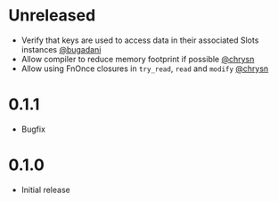 Unreleased
==========
* Verify that keys are used to access data in their associated Slots instances [@bugadani](https://github.com/bugadani)
* Allow compiler to reduce memory footprint if possible [@chrysn](https://github.com/chrysn)
* Allow using FnOnce closures in `try_read`, `read` and `modify` [@chrysn](https://github.com/chrysn)

0.1.1
=====
* Bugfix

0.1.0
=====
* Initial release
